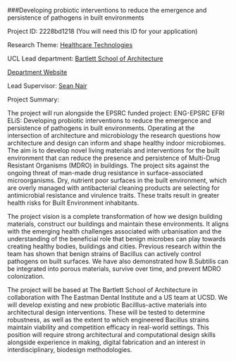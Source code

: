 ###Developing probiotic interventions to reduce the emergence and persistence of pathogens in built environments

Project ID: 2228bd1218
(You will need this ID for your application)

Research Theme: [Healthcare Technologies](../themes/healthcare-technologies.md)

UCL Lead department: [Bartlett School of Architecture](../departments/bartlett-school-of-architecture.md)

[Department Website](https://www.ucl.ac.uk/bartlett/architecture)

Lead Supervisor: [Sean Nair](https://iris.ucl.ac.uk/iris/browse/profile?upi=SNAIR26)

Project Summary:

The project will run alongside the EPSRC funded project: ENG-EPSRC EFRI ELiS: Developing probiotic interventions to reduce the emergence and persistence of pathogens in built environments. Operating at the intersection of architecture and microbiology the research questions how architecture and design can inform and shape healthy indoor microbiomes. The aim is to develop novel living materials and interventions for the built environment that can reduce the presence and persistence of Multi-Drug Resistant Organisms (MDRO) in buildings. The project sits against the ongoing threat of man-made drug resistance in surface-associated microorganisms. Dry, nutrient poor surfaces in the built environment, which are overly managed with antibacterial cleaning products are selecting for antimicrobial resistance and virulence traits. These traits result in greater health risks for Built Environment inhabitants. 
  
 The project vision is a complete transformation of how we design building materials, construct our buildings and maintain these environments. It aligns with the emerging health challenges associated with urbanisation and the understanding of the beneficial role that benign microbes can play towards creating healthy bodies, buildings and cities. Previous research within the team has shown that benign strains of Bacillus can actively control pathogens on built surfaces. We have also demonstrated how B.Subtilis can be integrated into porous materials, survive over time, and prevent MDRO colonization. 
  
 The project will be based at The Bartlett School of Architecture in collaboration with The Eastman Dental Institute and a US team at UCSD. We will develop existing and new probiotic Bacilllus-active materials into architectural design interventions. These will be tested to determine robustness, as well as the extent to which engineered Bacillus strains maintain viability and competition efficacy in real-world settings. This position will require strong architectural and computational design skills alongside experience in making, digital fabrication and an interest in interdisciplinary, biodesign methodologies.